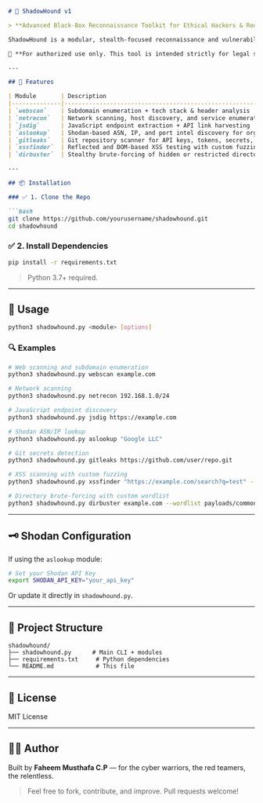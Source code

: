 ````markdown
# 🐺 ShadowHound v1

> **Advanced Black-Box Reconnaissance Toolkit for Ethical Hackers & Red Teamers**

ShadowHound is a modular, stealth-focused reconnaissance and vulnerability discovery suite built with Python. It’s tailored for black-box penetration testing, red teaming operations, and bug bounty recon — with support for web scanning, endpoint fuzzing, XSS analysis, git leak detection, and more.

🚨 **For authorized use only. This tool is intended strictly for legal security research and educational purposes.**

---

## 🧰 Features

| Module       | Description                                                                 |
|--------------|-----------------------------------------------------------------------------|
| `webscan`    | Subdomain enumeration + tech stack & header analysis                        |
| `netrecon`   | Network scanning, host discovery, and service enumeration using Nmap        |
| `jsdig`      | JavaScript endpoint extraction + API link harvesting                        |
| `aslookup`   | Shodan-based ASN, IP, and port intel discovery for organizations            |
| `gitleaks`   | Git repository scanner for API keys, tokens, secrets, and credentials       |
| `xssfinder`  | Reflected and DOM-based XSS testing with custom fuzzing payloads            |
| `dirbuster`  | Stealthy brute-forcing of hidden or restricted directories and endpoints    |

---

## 📦 Installation

### ✅ 1. Clone the Repo

```bash
git clone https://github.com/yourusername/shadowhound.git
cd shadowhound
````

### ✅ 2. Install Dependencies

```bash
pip install -r requirements.txt
```

> Python 3.7+ required.

---

## 🚀 Usage

```bash
python3 shadowhound.py <module> [options]
```

### 🔍 Examples

```bash
# Web scanning and subdomain enumeration
python3 shadowhound.py webscan example.com

# Network scanning
python3 shadowhound.py netrecon 192.168.1.0/24

# JavaScript endpoint discovery
python3 shadowhound.py jsdig https://example.com

# Shodan ASN/IP lookup
python3 shadowhound.py aslookup "Google LLC"

# Git secrets detection
python3 shadowhound.py gitleaks https://github.com/user/repo.git

# XSS scanning with custom fuzzing
python3 shadowhound.py xssfinder "https://example.com/search?q=test" --deep

# Directory brute-forcing with custom wordlist
python3 shadowhound.py dirbuster example.com --wordlist payloads/common.txt
```

---

## 🗝️ Shodan Configuration

If using the `aslookup` module:

```bash
# Set your Shodan API Key
export SHODAN_API_KEY="your_api_key"
```

Or update it directly in `shadowhound.py`.

---

## 📁 Project Structure

```
shadowhound/
├── shadowhound.py      # Main CLI + modules
├── requirements.txt     # Python dependencies
└── README.md            # This file
```

---

## 📜 License

MIT License

---

## 🙋‍♂️ Author

Built by **Faheem Musthafa C.P** — for the cyber warriors, the red teamers, the relentless.

> Feel free to fork, contribute, and improve. Pull requests welcome!


